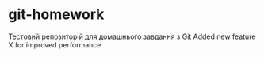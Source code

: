 # git-homework
Тестовий репозиторій для домашнього завдання з Git
Added new feature X for improved performance

